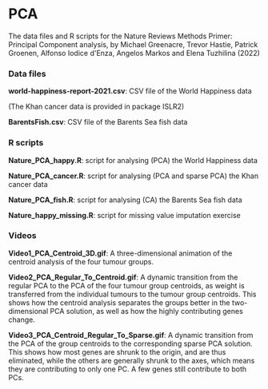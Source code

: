 # PCA
The data files and R scripts for the Nature Reviews Methods Primer: Principal Component analysis, by Michael Greenacre, Trevor Hastie, Patrick Groenen, Alfonso Iodice d'Enza, Angelos Markos and Elena Tuzhilina (2022)

### Data files

**world-happiness-report-2021.csv**: CSV file of the World Happiness data

(The Khan cancer data is provided in package ISLR2)

**BarentsFish.csv**: CSV file of the Barents Sea fish data


### R scripts

**Nature_PCA_happy.R**: script for analysing (PCA) the World Happiness data

**Nature_PCA_cancer.R**: script for analysing (PCA and sparse PCA) the Khan cancer data

**Nature_PCA_fish.R**: script for analysing (CA) the Barents Sea fish data

**Nature_happy_missing.R**: script for missing value imputation exercise


### Videos

**Video1_PCA_Centroid_3D.gif**: A three-dimensional animation of the centroid analysis of the four tumour groups.

**Video2_PCA_Regular_To_Centroid.gif**: A dynamic transition from the regular PCA to the PCA of the four tumour group centroids, as weight is transferred from the individual tumours to the tumour group centroids. This shows how the centroid analysis separates the groups better in the two-dimensional PCA solution, as well as how the highly contributing genes change.

**Video3_PCA_Centroid_Regular_To_Sparse.gif**: A dynamic transition from the PCA of the group centroids to the corresponding sparse PCA solution. This shows how most genes are shrunk to the origin, and are thus eliminated, while the others are generally shrunk to the axes, which means they are contributing to only one PC. A few genes still contribute to both PCs.
